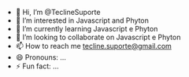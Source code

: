 - 👋 Hi, I’m @TeclineSuporte
- 👀 I’m interested in Javascript and Phyton
- 🌱 I’m currently learning Javascript e Phyton
- 💞️ I’m looking to collaborate on Javascript e Phyton
- 📫 How to reach me tecline.suporte@gmail.com
- 😄 Pronouns: ...
- ⚡ Fun fact: ...

<!---
TeclineSuporte/TeclineSuporte is a ✨ special ✨ repository because its `README.md` (this file) appears on your GitHub profile.
You can click the Preview link to take a look at your changes.
--->
